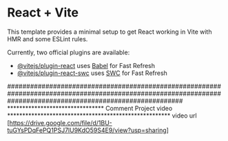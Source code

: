 # React + Vite

This template provides a minimal setup to get React working in Vite with HMR and some ESLint rules.

Currently, two official plugins are available:

- [@vitejs/plugin-react](https://github.com/vitejs/vite-plugin-react/blob/main/packages/plugin-react/README.md) uses [Babel](https://babeljs.io/) for Fast Refresh
- [@vitejs/plugin-react-swc](https://github.com/vitejs/vite-plugin-react-swc) uses [SWC](https://swc.rs/) for Fast Refresh

##############################################################################################################################################################
******************************** Comment Project video ******************************************************
video url [https://drive.google.com/file/d/1BU-tuGYsPDqFePQ1PSJ7lU9KdO59S4E9/view?usp=sharing]
